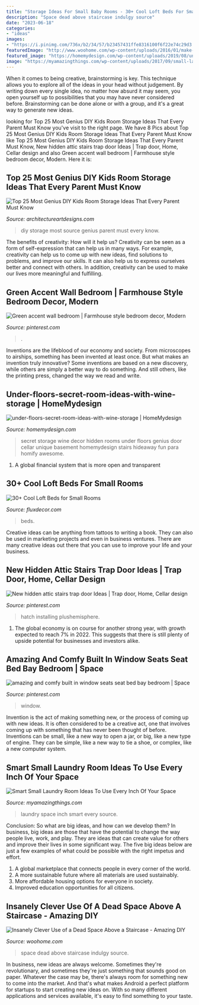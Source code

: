 ```yaml
---
title: "Storage Ideas For Small Baby Rooms - 30+ Cool Loft Beds For Small Rooms"
description: "Space dead above staircase indulgy source"
date: "2023-06-18"
categories:
- "ideas"
images:
- "https://i.pinimg.com/736x/b2/34/57/b23457431ffe8316100f6f22e74c29d3.jpg"
featuredImage: "http://www.woohome.com/wp-content/uploads/2016/01/make-use-of-dead-space-5.jpg"
featured_image: "https://homemydesign.com/wp-content/uploads/2019/08/under-floors-secret-room-ideas-with-wine-storage.jpg"
image: "https://myamazingthings.com/wp-content/uploads/2017/09/small-laundry-room-4.jpg"
---
```



When it comes to being creative, brainstorming is key. This technique allows you to explore all of the ideas in your head without judgement. By writing down every single idea, no matter how absurd it may seem, you open yourself up to possibilities that you may have never considered before. Brainstorming can be done alone or with a group, and it's a great way to generate new ideas.

	

		
looking for Top 25 Most Genius DIY Kids Room Storage Ideas That Every Parent Must Know you've visit to the right page. We have 8 Pics about Top 25 Most Genius DIY Kids Room Storage Ideas That Every Parent Must Know like Top 25 Most Genius DIY Kids Room Storage Ideas That Every Parent Must Know, New hidden attic stairs trap door Ideas | Trap door, Home, Cellar design and also Green accent wall bedroom | Farmhouse style bedroom decor, Modern. Here it is:
		
    
## Top 25 Most Genius DIY Kids Room Storage Ideas That Every Parent Must Know

<img loading=lazy src="https://www.architectureartdesigns.com/wp-content/uploads/2015/01/421.jpg" onerror="this.onerror=null;this.src='https://tse3.mm.bing.net/th?id=OIP.tI-vfasP4o7e0wUcN2FZMAHaJ4&amp;pid=15.1';" alt="Top 25 Most Genius DIY Kids Room Storage Ideas That Every Parent Must Know">

_Source: architectureartdesigns.com_

>diy storage most source genius parent must every know. 

	

The benefits of creativity: How will it help us?
Creativity can be seen as a form of self-expression that can help us in many ways. For example, creativity can help us to come up with new ideas, find solutions to problems, and improve our skills. It can also help us to express ourselves better and connect with others. In addition, creativity can be used to make our lives more meaningful and fulfilling.

    
## Green Accent Wall Bedroom | Farmhouse Style Bedroom Decor, Modern

<img loading=lazy src="https://i.pinimg.com/736x/e1/e9/40/e1e940454da031d97f398a497f34837c.jpg" onerror="this.onerror=null;this.src='https://tse1.mm.bing.net/th?id=OIP.5DBW7Y6O7zB6KQTw1AbweAHaJ3&amp;pid=15.1';" alt="Green accent wall bedroom | Farmhouse style bedroom decor, Modern">

_Source: pinterest.com_

>. 

	

Inventions are the lifeblood of our economy and society. From microscopes to airships, something has been invented at least once. But what makes an invention truly innovative? Some inventions are based on a new discovery, while others are simply a better way to do something. And still others, like the printing press, changed the way we read and write.

    
## Under-floors-secret-room-ideas-with-wine-storage | HomeMydesign

<img loading=lazy src="https://homemydesign.com/wp-content/uploads/2019/08/under-floors-secret-room-ideas-with-wine-storage.jpg" onerror="this.onerror=null;this.src='https://tse3.mm.bing.net/th?id=OIP.UUb3jVdYB0_8r-wJMo-3eAHaLF&amp;pid=15.1';" alt="under-floors-secret-room-ideas-with-wine-storage | HomeMydesign">

_Source: homemydesign.com_

>secret storage wine decor hidden rooms under floors genius door cellar unique basement homemydesign stairs hideaway fun para homify awesome. 

	

1. A global financial system that is more open and transparent 

    
## 30+ Cool Loft Beds For Small Rooms

<img loading=lazy src="https://fluxdecor.com/wp-content/uploads/2016/11/loft-beds-for-small-rooms/14-loft-beds-for-small-rooms.jpg" onerror="this.onerror=null;this.src='https://tse3.mm.bing.net/th?id=OIP.gX1wlUBtT8MrmbKJcwfAGAHaLH&amp;pid=15.1';" alt="30+ Cool Loft Beds for Small Rooms">

_Source: fluxdecor.com_

>beds. 

	

Creative ideas can be anything from tattoos to writing a book. They can also be used in marketing projects and even in business ventures. There are many creative ideas out there that you can use to improve your life and your business.

    
## New Hidden Attic Stairs Trap Door Ideas | Trap Door, Home, Cellar Design

<img loading=lazy src="https://i.pinimg.com/736x/6f/1a/bf/6f1abfe214427cf2437cadb8fcdbc655.jpg" onerror="this.onerror=null;this.src='https://tse4.mm.bing.net/th?id=OIP.Ry4P4NRODREKRGUH6JHKqAAAAA&amp;pid=15.1';" alt="New hidden attic stairs trap door Ideas | Trap door, Home, Cellar design">

_Source: pinterest.com_

>hatch installing plushemisphere. 

	

1. The global economy is on course for another strong year, with growth expected to reach 7% in 2022. This suggests that there is still plenty of upside potential for businesses and investors alike.

    
## Amazing And Comfy Built In Window Seats Seat Bed Bay Bedroom | Space

<img loading=lazy src="https://i.pinimg.com/736x/b2/34/57/b23457431ffe8316100f6f22e74c29d3.jpg" onerror="this.onerror=null;this.src='https://tse2.mm.bing.net/th?id=OIP.6cWEz-gn22D1MrPLgAXcwQHaLH&amp;pid=15.1';" alt="amazing and comfy built in window seats seat bed bay bedroom | Space">

_Source: pinterest.com_

>window. 

	

Invention is the act of making something new, or the process of coming up with new ideas. It is often considered to be a creative act, one that involves coming up with something that has never been thought of before. Inventions can be small, like a new way to open a jar, or big, like a new type of engine. They can be simple, like a new way to tie a shoe, or complex, like a new computer system.

    
## Smart Small Laundry Room Ideas To Use Every Inch Of Your Space

<img loading=lazy src="https://myamazingthings.com/wp-content/uploads/2017/09/small-laundry-room-4.jpg" onerror="this.onerror=null;this.src='https://tse2.mm.bing.net/th?id=OIP.gOX-fQBoIYUD2QpC91B6PgHaJ4&amp;pid=15.1';" alt="Smart Small Laundry Room Ideas To Use Every Inch Of Your Space">

_Source: myamazingthings.com_

>laundry space inch smart every source. 

	

Conclusion: So what are big ideas, and how can we develop them?
In business, big ideas are those that have the potential to change the way people live, work, and play. They are ideas that can create value for others and improve their lives in some significant way. The five big ideas below are just a few examples of what could be possible with the right impetus and effort.
1. A global marketplace that connects people in every corner of the world.
2. A more sustainable future where all materials are used sustainably.
3. More affordable housing options for everyone in society. 
4. Improved education opportunities for all citizens. 

    
## Insanely Clever Use Of A Dead Space Above A Staircase - Amazing DIY

<img loading=lazy src="http://www.woohome.com/wp-content/uploads/2016/01/make-use-of-dead-space-5.jpg" onerror="this.onerror=null;this.src='https://tse2.mm.bing.net/th?id=OIP.Ps-lhhuBTjhdcuV72T0kTwHaJ4&amp;pid=15.1';" alt="Insanely Clever Use of a Dead Space Above a Staircase - Amazing DIY">

_Source: woohome.com_

>space dead above staircase indulgy source. 

	

In business, new ideas are always welcome. Sometimes they're revolutionary, and sometimes they're just something that sounds good on paper. Whatever the case may be, there's always room for something new to come into the market. And that's what makes Android a perfect platform for startups to start creating new ideas on. With so many different applications and services available, it's easy to find something to your taste.

